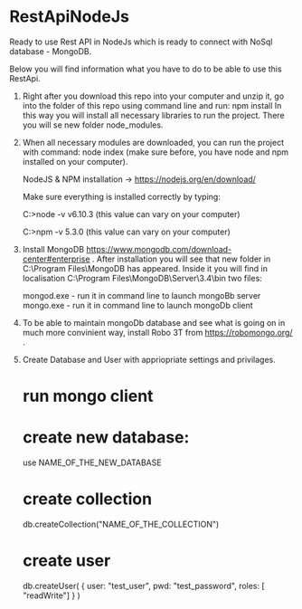 # RestApiNodeJs
Ready to use Rest API in NodeJs which is ready to connect with NoSql database - MongoDB.

Below you will find information what you have to do to be able to use this RestApi.

1. Right after you download this repo into your computer and unzip it, go into the folder of this repo using command line and run: 
   npm install
   In this way you will install all necessary libraries to run the project. There you will se new folder node_modules.
   
2. When all necessary modules are downloaded, you can run the project with command: node index (make sure before, you have 
   node and npm installed on your computer). 
   
   NodeJS & NPM installation -> https://nodejs.org/en/download/
   
   Make sure everything is installed correctly by typing:
   
   C:\>node -v
   v6.10.3 (this value can vary on your computer)

   C:\>npm -v
   5.3.0 (this value can vary on your computer)
   
3. Install MongoDB https://www.mongodb.com/download-center#enterprise . After installation you will see that new folder in 
   C:\Program Files\MongoDB has appeared. Inside it you will find in localisation C:\Program Files\MongoDB\Server\3.4\bin two files:
   
   mongod.exe - run it in command line to launch mongoBb server
   mongo.exe - run it in command line to launch mongoDb client
   
4. To be able to maintain mongoDb database and see what is going on in much more convinient way, install Robo 3T from 
   https://robomongo.org/ .
   
5. Create Database and User with appriopriate settings and privilages.

   # run mongo client
   # create new database:
     
     use NAME_OF_THE_NEW_DATABASE
   
   # create collection
   
      db.createCollection("NAME_OF_THE_COLLECTION")
     
   # create user
     
     db.createUser(
         {
           user: "test_user",
           pwd: "test_password",
           roles: [ "readWrite"]
         }
      )
   
   

